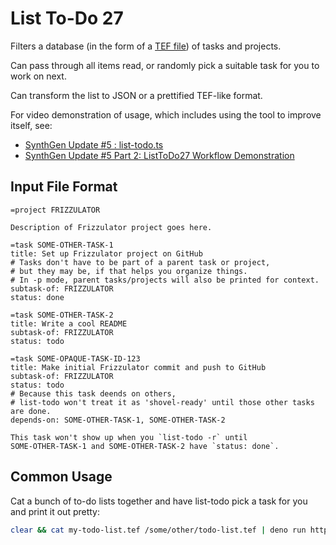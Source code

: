 # List To-Do 27

Filters a database (in the form of a [TEF file](http://github.com/TOGoS/TEF)) of tasks and projects.

Can pass through all items read, or randomly pick a suitable task for you to work on next.

Can transform the list to JSON or a prettified TEF-like format.

For video demonstration of usage, which includes using the tool to improve itself, see:
- [SynthGen Update #5 : list-todo.ts](https://youtu.be/SiKqzO_wIho)
- [SynthGen Update #5 Part 2: ListToDo27 Workflow Demonstration](https://youtu.be/UqLWNpEVnhM)

## Input File Format

```tef
=project FRIZZULATOR

Description of Frizzulator project goes here.

=task SOME-OTHER-TASK-1
title: Set up Frizzulator project on GitHub
# Tasks don't have to be part of a parent task or project,
# but they may be, if that helps you organize things.
# In -p mode, parent tasks/projects will also be printed for context.
subtask-of: FRIZZULATOR
status: done

=task SOME-OTHER-TASK-2
title: Write a cool README
subtask-of: FRIZZULATOR
status: todo

=task SOME-OPAQUE-TASK-ID-123
title: Make initial Frizzulator commit and push to GitHub
subtask-of: FRIZZULATOR
status: todo
# Because this task deends on others,
# list-todo won't treat it as 'shovel-ready' until those other tasks are done.
depends-on: SOME-OTHER-TASK-1, SOME-OTHER-TASK-2

This task won't show up when you `list-todo -r` until
SOME-OTHER-TASK-1 and SOME-OTHER-TASK-2 have `status: done`.
```

## Common Usage

Cat a bunch of to-do lists together and have list-todo pick a task for you
and print it out pretty:

```sh
clear && cat my-todo-list.tef /some/other/todo-list.tef | deno run https://deno.land/x/listtodo27@v0.1.3/list-todo.ts -p
```
